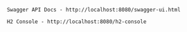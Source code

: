 
     Swagger API Docs - http://localhost:8080/swagger-ui.html
     
     H2 Console - http://localhost:8080/h2-console